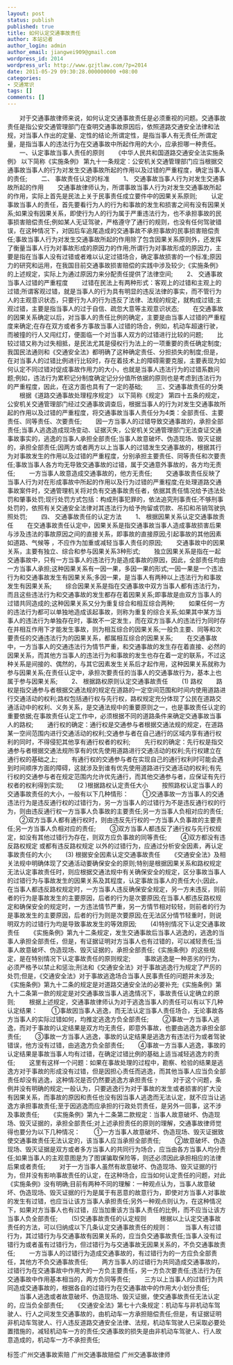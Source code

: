 ```yaml
---
layout: post
status: publish
published: true
title: 如何认定交通事故责任
author: 本站记者
author_login: admin
author_email: jiangwei909@gmail.com
wordpress_id: 2014
wordpress_url: http://www.gzjtlaw.com/?p=2014
date: 2011-05-29 09:30:28.000000000 +08:00
categories:
- 交通常识
tags: []
comments: []
---
```

　　对于交通事故律师来说，如何认定交通事故责任是必须重视的问题。交通事故责任是指公安交通管理部门在查明交通事故原因后，依照道路交通安全法律和法规，对当事人作出的定量、定性的结论;所谓定性，是指当事人有无责任;所谓定量，是指当事人的违法行为在交通事故中所起作用的大小，应承担哪一种责任。　　一、认定事故当事人责任的原则　　《中华人民共和国道路交通安全法实施条例》 以下简称《实施条例》 第九十一条规定：公安机关交通管理部门应当根据交通事故当事人的行为对发生交通事故所起的作用以及过错的严重程度，确定当事人的责任;　　二、 事故责任认定的标准　　1、 交通事故当事人行为对发生交通事故所起的作用　　交通事故律师认为，所谓事故当事人行为对发生交通事故所起的作用，实际上首先是民法上关于民事责任成立要件中的因果关系原则;　　认定事故当事人的责任，首先要看行为人的行为和事故的发生和损害之间有没有因果关系;如果没有因果关系，即使行为人的行为属于严重违法行为，也不承担事故的民事损害赔偿责任;例如某人无证驾驶，严格遵守了通行的规则，也没有任何驾驶错误，在这种情况下，对因后车追尾造成的交通事故不承担事故的民事损害赔偿责任;事故当事人行为对发生交通事故所起的作用除了包含因果关系原则外，还发挥了衡量当事人行为对事故形成的原因力的作用;所谓行为对事故形成的原因力，主要是指在当事人没有过错或者难以认定过错场合，确定事故损害的一个标准;原因力的研究和运用，在我国目前交通事故损害赔偿的实践中涉及较少;《实施条例》的上述规定，实际上为通过原因力来分配责任提供了法律空间;　　2、 交通事故当事人过错的严重程度　　过错在民法上有两种形式：客观上的过错和主观上的过错;所谓客观过错，就是当事人的行为具有明显的违反法律的事实，而不管行为人的主观意识状态，只要行为人的行为违反了法律、法规的规定，就构成过错;主观过错，主要是指当事人的过于自信、疏忽大意等主观意识状态;　　在交通事故的因果关系确定以后，对当事人的责任比例的确定，主要是由当事人过错的严重程度来确定;在存在双方或者多方事故当事人过错的场合，例如，机动车超速行驶，而被撞的行人又闯红灯，便面临一个对当事人双方的过错进行比较的问题;　　比较过错又称为过失相抵，是民法尤其是侵权行为法上的一项重要的责任确定制度;我国民法通则和《交通安全法》都明确了这种确定责任、分担损失的制度;但是，在对当事人的过错比例进行比较时，存在着技术上的障碍需要克服，主要表现为如何认定不同过错对促成事故作用力的大小，也就是当事人违法行为的过错系数问题;例如，违法行为累积记分制度确定记分分值所依据的原则也是考虑到违法行为的严重程度，因此，在这方面也具有了一定的基础;　　三、交通事故责任的分类　　根据《道路交通事故处理程序规定》 以下简称《规定》 第四十五条的规定，公安机关交通管理部门经过交通事故调查后，根据当事人的行为对发生交通事故所起的作用以及过错的严重程度，将交通事故当事人责任分为4类：全部责任、主要责任、同等责任、次要责任;　　因一方当事人的过错导致交通事故的，承担全部责任;当事人逃逸造成现场变动、证据灭失，公安机关交通管理部门无法查证交通事故事实的，逃逸的当事人承担全部责任;当事人故意破坏、伪造现场、毁灭证据的，承担全部责任;因两方或者两方以上当事人的过错发生交通事故的，根据其行为对事故发生的作用以及过错的严重程度，分别承担主要责任、同等责任和次要责任;事故当事人各方均无导致交通事故的过错，属于交通意外事故的，各方均无责任;　　一方当事人故意造成交通事故的，他方无责任;　　交通事故责任反映了当事人行为对在形成事故中所起的作用以及行为过错的严重程度;在处理道路交通事故案件时，交通管理机关将对负有交通事故责任者，依据其责任情况给予违法处罚和肇事处罚;现行处罚方式包括：构成刑事犯罪的，依法追究刑事责任;不够刑事处罚的，依照有关交通安全法律对其违法行为给予拘留或罚款、吊扣和吊销驾驶执照处罚;　　四、 交通事故责任的认定方法　　1、 根据因果关系认定交通事故责任　　在交通事故责任认定中，因果关系是指交通事故当事人造成事故损害后果与涉及违法的事故原因之间的直接关系，即事故的直接原因;引起事故的其他因素 如道路、气候等 ，不应作为加重或减轻当事人责任的原因;　　交通事故中的因果关系，主要有独立、综合和参与因果关系3种形式;　　独立因果关系是指在一起交通事故中，只有一方当事人的违法行为是造成事故的原因，因此，全部责任均由一方当事人承担;这种因果关系有一因一果，多因一果的形式;一因一果是一个违法行为和交通事故发生有因果关系;多因一果，是当事人有两种以上违法行为和事故发生有因果关系;　　综合因果关系是指在交通事故中双方当事人都有违法行为，而且这些违法行为和交通事故的发生都存在着因果关系;即事故是由双方当事人的过错共同造成的;这种因果关系又分为重复综合和相互综合两种;　　如果任何一方的违法行为都可以单独地造成该起事故，则称为重复的综合关系;如果其中某方当事人的违法行为单独存在时，事故不一定发生，而在双方当事人的违法行为同时存在并相互作用下才能发生事故，则为相互综合的因果关系;一般负主要、同等和次要责任的交通违法行为的因果关系，都属相互综合的因果关系;　　在交通事故中，一方当事人的交通违法行为情节严重，和交通事故的发生存在着直接、必然的因果关系，而其他方当事人的违法行为和事故的发生也存在着一定的联系，不过这种关系是间接的、偶然的，与其它因素发生关系后才起作用，这种因果关系就称为参与因果关系;在责任认定中，承担次要责任的当事人的交通事故行为，基本上也属于参与因果关系;　　2、 根据路权原则认定交通事故责任　　(1) 路权　　路权是指交通参与者根据交通法规的规定在道路的一定空间范围和时间内使用道路进行交通活动的权利;路权包括通行权与先行权，路权规定充分体现了公民在道路交通活动中的权利、义务关系，是交通法规中的重要原则之一，也是事故责任认定的重要依据;在事故责任认定工作中，必须根据不同的道路条件来确定交通事故当事人的路权;　　通行权的确定：通行权是交通参与者根据交通法规的规定，在道路某一空间范围内进行交通活动的权利;交通参与者在自己通行的区域内享有通行权利的同时，不得侵犯其他享有通行权者的权利;　　先行权的确定：先行权是指交通参与者根据交通法规所享有的优先使用道路进行交通活动的权利;先行权建立在通行权的基础之上;　　有通行权的交通参与者在实现自己的通行权利时可能会遇到时间顺序方面的障碍，这就涉及到谁有优先使用道路进行交通活动的权利;有先行权的交通参与者在规定范围内允许优先通行，而其他交通参与者，应保证有先行权者的权利得到实现;　　(2 )根据路权认定责任大小　　按照路权认定当事人的交通事故责任的大小，一般有以下几种情形：　　①交通事故一方当事人的交通违法行为是违反通行权的过错行为，另一方当事人的过错行为不是违反通行权的行为，则由违反通行权一方当事人负事故的主要责任;另一方当事人负相对应的责任;　　②双方当事人都有通行权时，则由违反先行权的一方当事人负事故的主要责任;另一方当事人负相对应的责任;　　③双方当事人都违反了通行权与先行权规定，如没有其他过错行为存在，则双方应负事故的同等责任;　　④双方都没有违反路权规定 或都有违反路权规定 以外的过错行为，应通过分析安全因素，再认定事故责任的大小;　　(3) 根据安全因素认定交通事故责任　　《交通安全法》及相关法规中明确体现了交通活动要确保安全的原则;特别是根据因果关系和路权规定无法认定事故责任时，则应根据交通法规中有关确保安全的规定，区分事故当事人的过错行为与事故发生的因果关系及其程度，认定事故当事人的责任大小;因此，在当事人都违反路权规定时，一方当事人违反确保安全规定，另一方未违反，则前者的行为是事故发生的主要原因，后者的行为是次要原因;在当事人都违反路权规定和确保安全的规定时，一方违法情节严重，另一方情节相对较轻，则前者的行为是事故发生的主要原因，后者的行为则是次要原因;在无法区分情节轻重时，则说明双方的过错行为均是导致事故发生的等效原因;　　(4)特别情况下认定交通事故责任　　《实施条例》第九十二条规定，发生交通事故后当事人逃逸的，逃逸的当事人承担全部责任，但是，有证据证明对方当事人也有过错的，可以减轻责任;当事人故意破坏、伪造现场、毁灭证据的，承担全部责任;《实施条例》的这些规定，是在特别情况下认定事故责任的原则规定;　　事故逃逸是一种恶劣的行为，必须严格予以禁止和惩治;刑法和《交通安全法》对于事故逃逸行为规定了严厉的处罚;但是，《交通安全法》对于事故逃逸场合当事人民事责任的问题并未涉及;《实施条例》第九十二条的规定是对道路交通安全法的必要补充;《实施条例》第九十二条第一款的规定是对交通事故当事人逃逸情况下，事故责任认定确立的原则;　　根据上述规定，交通事故律师认为对于逃逸当事人的责任可以有以下几种认定结果：　　①事故因当事人逃逸，而无法认定当事人责任场合，无论事故各方当事人的实际过错如何，均推定逃逸方负全部责任;　　②事故一方当事人逃逸，而对于事故的认定结果是双方均无责任，即意外事故，也要由逃逸方承担全部责任;　　③事故一方当事人逃逸，事故的认定结果是逃逸方有违法行为或者驾驶错误，他方没有过错，由逃逸方负全部责任;　　④事故一方当事人逃逸，事故的认定结果是事故当事人均有过错，在确定过错比例的基础上适当减轻逃逸方的责任;　　这里有这样一个问题：如果在事故处理的过程中，勘察、检验的结果是逃逸方对于事故的形成没有过错，但是因担心责任而逃逸，而其他当事人应当负全部责任却没有逃逸，这种情况是否仍然要逃逸方承担责任﹖　　对于这个问题，条例并没有明确的规定;一般认为，只要逃逸行为对于事故的发生或者损害的扩大没有因果关系，而事故的原因和责任也没有因当事人逃逸而无法认定，就不应当让逃逸方承担事故责任;至于因逃逸而应承担的行政处罚责任，是另外一回事，这不涉及事故责任;　　《实施条例》第九十二条第二款规定：当事人故意破坏、伪造现场、毁灭证据的，承担全部责任;对上述承担责任的原则的理解，交通事故律师觉得也要分为以下几种情况：　　①一方当事人故意破坏、伪造现场、毁灭证据致使交通事故责任无法认定的，该当事人应当承担全部责任;　　②故意破坏、伪造现场、毁灭证据是双方或者多方当事人的共同行为场合，应当由各方当事人均分责任;如果当事人的主观意图是为了图谋骗取保险等，则还必须因此承担相应的法律后果或者责任;　　对于一方当事人虽然有故意破坏、伪造现场、毁灭证据的行为，但并没有影响事故责任的认定，在这种场合，应当如何认定责任的问题，对此《实施条例》没有明确;目前有两种不同的理解：一种观点认为，当事人故意破坏、伪造现场、毁灭证据的行为是属于有恶意的故意行为，即使对方当事人对事故的发生有过错，也应当让该方当事人承担责任;另外一种观点则认为，在这种情况下，如果对方当事人也有过错，应当加重该方当事人责任的比例，而不应当让该方当事人负全部责任;　　(5)交通事故责任的认定规则　　根据以上认定交通事故责任的方法，可以归纳成以下几条认定交通事故责任的规则：　　当事人有过错行为，其过错行为与交通事故有因果关系的，应当负交通事故责任;当事人没有过错行为或者虽有过错行为，但过错行为与交通事故无因果关系的，不负交通事故责任;　　一方当事人的过错行为造成交通事故的，有过错行为的一方应负全部责任，其他方不负交通事故责任;　　两方当事人的过错行为共同造成交通事故的，过错行为在交通事故中作用大的一方负主要责任，另一方负次要责任;违法行为在交通事故中作用基本相当的，两方负同等责任;　　三方以上当事人的过错行为共同造成交通事故的，根据各自的过错行为在交通事故中的作用大小划分责任;　　当事人逃逸或者故意破坏、伪造现场、毁灭证据，使交通事故责任无法认定的，应当负全部责任;　　《交通安全法》第七十六条规定：机动车与非机动车驾驶人、行人之间发生交通事故的，由机动车一方承担赔偿责任;但是，有证据证明非机动车驾驶人、行人违反道路交通安全法律、法规，机动车驾驶人已采取必要处置措施的，减轻机动车一方的责任;交通事故的损失是由非机动车驾驶人、行人故意造成的，机动车一方不承担责任;标签:广州交通事故索赔 广州交通事故赔偿 广州交通事故律师
